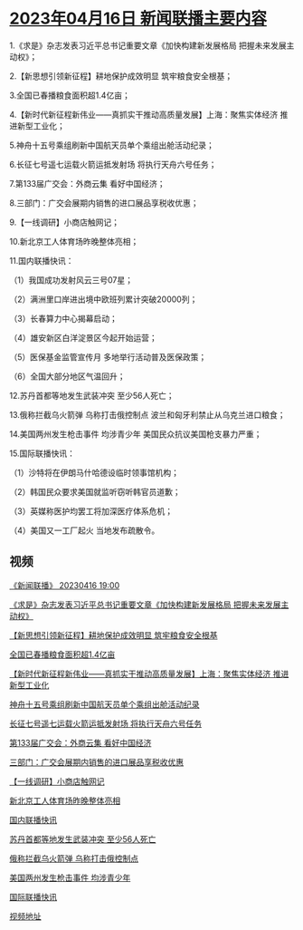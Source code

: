 # [2023年04月16日 新闻联播主要内容](https://tv.cctv.com/lm/xwlb/day/20230416.shtml)

1.《求是》杂志发表习近平总书记重要文章《加快构建新发展格局 把握未来发展主动权》；

2.【新思想引领新征程】耕地保护成效明显 筑牢粮食安全根基；

3.全国已春播粮食面积超1.4亿亩；

4.【新时代新征程新伟业——真抓实干推动高质量发展】上海：聚焦实体经济 推进新型工业化；

5.神舟十五号乘组刷新中国航天员单个乘组出舱活动纪录；

6.长征七号遥七运载火箭运抵发射场 将执行天舟六号任务；

7.第133届广交会：外商云集 看好中国经济；

8.三部门：广交会展期内销售的进口展品享税收优惠；

9.【一线调研】小商店触网记；

10.新北京工人体育场昨晚整体亮相；

11.国内联播快讯：

（1）我国成功发射风云三号07星；

（2）满洲里口岸进出境中欧班列累计突破20000列；

（3）长春算力中心揭幕启动；

（4）雄安新区白洋淀景区今起开始运营；

（5）医保基金监管宣传月 多地举行活动普及医保政策；

（6）全国大部分地区气温回升；

12.苏丹首都等地发生武装冲突 至少56人死亡；

13.俄称拦截乌火箭弹 乌称打击俄控制点 波兰和匈牙利禁止从乌克兰进口粮食；

14.美国两州发生枪击事件 均涉青少年 美国民众抗议美国枪支暴力严重；

15.国际联播快讯：

（1）沙特将在伊朗马什哈德设临时领事馆机构；

（2）韩国民众要求美国就监听窃听韩官员道歉；

（3）英媒称医护均罢工将加深医疗体系危机；

（4）美国又一工厂起火 当地发布疏散令。

## 视频

[《新闻联播》 20230416 19:00](https://tv.cctv.com/2023/04/16/VIDEKHWC5xenCkPEAbftcQSw230416.shtml)

[《求是》杂志发表习近平总书记重要文章《加快构建新发展格局 把握未来发展主动权》](https://tv.cctv.com/2023/04/16/VIDETpyae4eEOQbs4Kyey5B7230416.shtml)

[【新思想引领新征程】耕地保护成效明显 筑牢粮食安全根基](https://tv.cctv.com/2023/04/16/VIDE1RwjyH2trHQEfR4WYioX230416.shtml)

[全国已春播粮食面积超1.4亿亩](https://tv.cctv.com/2023/04/16/VIDE50PeSdOD8Fu1fVPQChKG230416.shtml)

[【新时代新征程新伟业——真抓实干推动高质量发展】上海：聚焦实体经济 推进新型工业化](https://tv.cctv.com/2023/04/16/VIDECvQ92v8qkpiqCHx82nFN230416.shtml)

[神舟十五号乘组刷新中国航天员单个乘组出舱活动纪录](https://tv.cctv.com/2023/04/16/VIDE8NzwbqK8ZMqcX9WJIqaC230416.shtml)

[长征七号遥七运载火箭运抵发射场 将执行天舟六号任务](https://tv.cctv.com/2023/04/16/VIDEp0Mdk35yo1B6K7Q1urYl230416.shtml)

[第133届广交会：外商云集 看好中国经济](https://tv.cctv.com/2023/04/16/VIDEzHb1rYzNFXMAMJTgXsdh230416.shtml)

[三部门：广交会展期内销售的进口展品享税收优惠](https://tv.cctv.com/2023/04/16/VIDEEy3I7FWs2uW6QMrmlSCc230416.shtml)

[【一线调研】小商店触网记](https://tv.cctv.com/2023/04/16/VIDEqIKdrxYudGCXeoy7TALo230416.shtml)

[新北京工人体育场昨晚整体亮相](https://tv.cctv.com/2023/04/16/VIDERHgcWh47JfNzptuUCejJ230416.shtml)

[国内联播快讯](https://tv.cctv.com/2023/04/16/VIDE49Nh1YAeCDxl9uhqxlat230416.shtml)

[苏丹首都等地发生武装冲突 至少56人死亡](https://tv.cctv.com/2023/04/16/VIDEipF6IdGlIB6XXh2V9uOU230416.shtml)

[俄称拦截乌火箭弹 乌称打击俄控制点](https://tv.cctv.com/2023/04/16/VIDE6TkWGHsVpT8Z9G3N6jh9230416.shtml)

[美国两州发生枪击事件 均涉青少年](https://tv.cctv.com/2023/04/16/VIDEFetRn34B3JdYAkKyWhfS230416.shtml)

[国际联播快讯](https://tv.cctv.com/2023/04/16/VIDECmPIifXviNpF8KugaWLX230416.shtml)

[视频地址](https://tv.cctv.com/lm/xwlb/day/20230416.shtml) 

